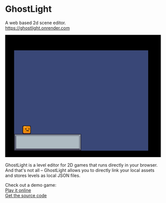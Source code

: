 # GhostLight

A web based 2d scene editor. <br/>
https://ghostlight.onrender.com

![demo](demo.gif)

GhostLight is a level editor for 2D games that runs directly in your browser.
And that's not all – GhostLight allows you to directly link your local assets and stores levels as local JSON files.

Check out a demo game: <br>
[Play it online](https://ghostlight-excalibur-demo.onrender.com/) <br>
[Get the source code](https://github.com/simon-jaeger/ghostlight/tree/main/demos/excalibur-demo)
